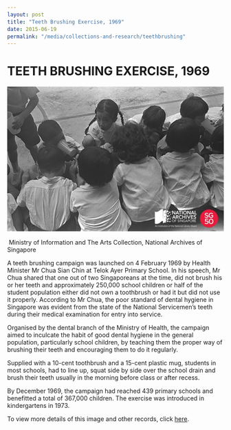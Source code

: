 ```yaml
---
layout: post
title: "Teeth Brushing Exercise, 1969"
date: 2015-06-19
permalink: "/media/collections-and-research/teethbrushing"
---
```


<iframe id="pxcelframe" src="//t.sharethis.com/a/t_.htm?ver=0.345.16985&amp;cid=c010#rnd=1577953698780&amp;cid=c010&amp;dmn=www.nas.gov.sg&amp;tt=t.dhj&amp;dhjLcy=65&amp;lbl=pxcel&amp;flbl=pxcel&amp;ll=d&amp;ver=0.345.16985&amp;ell=d&amp;cck=__stid&amp;pn=%2Fblogs%2Farchivistpick%2Fteeth-brushing%2F&amp;qs=na&amp;rdn=www.nas.gov.sg&amp;rpn=%2Fblogs%2Farchivistpick%2F2015%2F06%2F&amp;rqs=na&amp;cc=SG&amp;cont=AS&amp;ipaddr=" style="display: none;"></iframe>

# TEETH BRUSHING EXERCISE, 1969

![Ministry of Information and The Arts Collection, National Archives of Singapore](../../../images/blogs/2015-06-19-L.jpg)

​						Ministry of Information and The Arts Collection, National Archives of Singapore

A teeth brushing campaign was launched on 4 February 1969 by Health Minister Mr Chua Sian Chin at Telok Ayer Primary School. In his speech, Mr Chua shared that one out of two Singaporeans at the time, did not brush his or her teeth and approximately 250,000 school children or half of the student population either did not own a toothbrush or had it but did not use it properly. According to Mr Chua, the poor standard of dental hygiene in Singapore was evident from the state of the National Servicemen’s teeth during their medical examination for entry into service.

Organised by the dental branch of the Ministry of Health, the campaign aimed to inculcate the habit of good dental hygiene in the general population, particularly school children, by teaching them the proper way of brushing their teeth and encouraging them to do it regularly.

Supplied with a 10-cent toothbrush and a 15-cent plastic mug, students in most schools, had to line up, squat side by side over the school drain and brush their teeth usually in the morning before class or after recess.

By December 1969, the campaign had reached 439 primary schools and benefitted a total of 367,000 children. The exercise was introduced in kindergartens in 1973.

To view more details of this image and other records, click [here](http://www.nas.gov.sg/archivesonline/photographs/record-details/329693cc-1162-11e3-83d5-0050568939ad).